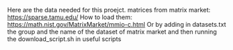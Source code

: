 Here are the data needed for this proejct.
matrices from matrix market: https://sparse.tamu.edu/
How to load them: https://math.nist.gov/MatrixMarket/mmio-c.html
Or by adding in datasets.txt the group and the name of the dataset of matrix market 
and then running the download_script.sh in useful scripts


